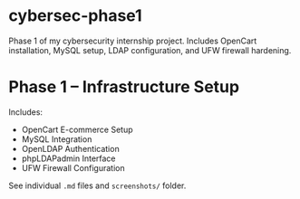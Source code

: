 # cybersec-phase1
Phase 1 of my cybersecurity internship project.   Includes OpenCart installation, MySQL setup, LDAP configuration, and UFW firewall hardening.  
# Phase 1 – Infrastructure Setup

Includes:
- OpenCart E-commerce Setup
- MySQL Integration
- OpenLDAP Authentication
- phpLDAPadmin Interface
- UFW Firewall Configuration

See individual `.md` files and `screenshots/` folder.
